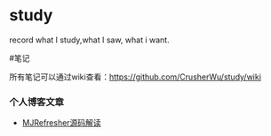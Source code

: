 # study
record what I study,what I saw, what i want.

#笔记

所有笔记可以通过wiki查看：https://github.com/CrusherWu/study/wiki



### 个人博客文章

+ [MJRefresher源码解读](https://github.com/CrusherWu/study/wiki/MJRefresher%E6%BA%90%E7%A0%81%E8%A7%A3%E8%AF%BB)